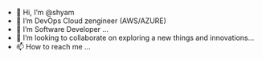 - 👋 Hi, I’m @shyam
- 👀 I’m DevOps Cloud zengineer (AWS/AZURE)
- 🌱 I’m Software Developer ...
- 💞️ I’m looking to collaborate on exploring a new things and innovations...
- 📫 How to reach me ...

<!---
shyam-repo/shyam-repo is a ✨ special ✨ repository because its `README.md` (this file) appears on your GitHub profile.
You can click the Preview link to take a look at your changes.
--->
